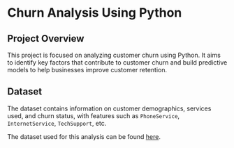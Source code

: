 # Churn Analysis Using Python

## Project Overview
This project is focused on analyzing customer churn using Python. It aims to identify key factors that contribute to customer churn and build predictive models to help businesses improve customer retention.

## Dataset
The dataset contains information on customer demographics, services used, and churn status, with features such as `PhoneService`, `InternetService`, `TechSupport`, etc.

The dataset used for this analysis can be found [here](https://www.kaggle.com/datasets/blastchar/telco-customer-churn).

